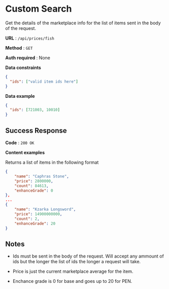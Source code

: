 # Custom Search

Get the details of the marketplace info for the list of items sent in the body of the request.

**URL** : `/api/prices/fish`

**Method** : `GET`

**Auth required** : None

**Data constraints**

```json
{
  "ids": ["valid item ids here"]
}
```

**Data example**

```json
{
  "ids": [721003, 10010]
}
```

## Success Response

**Code** : `200 OK`

**Content examples**

Returns a list of items in the following format

```json
{
    "name": "Caphras Stone",
    "price": 2800000,
    "count": 84613,
    "enhanceGrade": 0
},
...
{
    "name": "Kzarka Longsword",
    "price": 14900000000,
    "count": 2,
    "enhanceGrade": 20
}
```

## Notes

- Ids must be sent in the body of the request. Will accept any ammount of ids but the longer the list of ids the longer a request will take.

- Price is just the current marketplace average for the item.

- Enchance grade is 0 for base and goes up to 20 for PEN.
